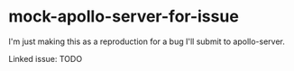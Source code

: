 # mock-apollo-server-for-issue

I'm just making this as a reproduction for a bug I'll submit to apollo-server. 

Linked issue: TODO
